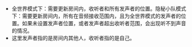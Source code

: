 <div class="mk-warning">

- 全世界模式下：需要更新房间内，收听者和所有发声者的位置。隐秘小队模式下：需要更新房间内，所有在音频接收范围内，且为全世界模式的发声者的位置。如果未设置发声者位置，或者发声者超出收听者范围，会出现听不到声音的情况。
- 这里发声者指的是房间内其他人，收听者指的是自己。
</div>






